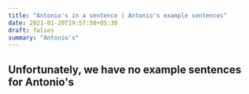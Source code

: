 ```yaml
---
title: "Antonio's in a sentence | Antonio's example sentences"
date: 2021-01-20T19:57:50+05:30
draft: falses
summary: "Antonio's"
---
```

## Unfortunately, we have no example sentences for Antonio's                 
